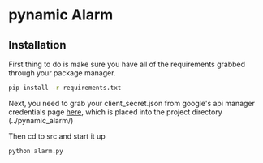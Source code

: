 # pynamic Alarm

## Installation
First thing to do is make sure you have all of the requirements grabbed
through your package manager.
```bash
pip install -r requirements.txt
```
Next, you need to grab your client_secret.json from google's api manager
credentials page [here](https://console.developers.google.com/apis/credentials?project=windy-planet-142714), which is placed into the project
directory (../pynamic_alarm/)

Then cd to src and start it up
```bash
python alarm.py
```